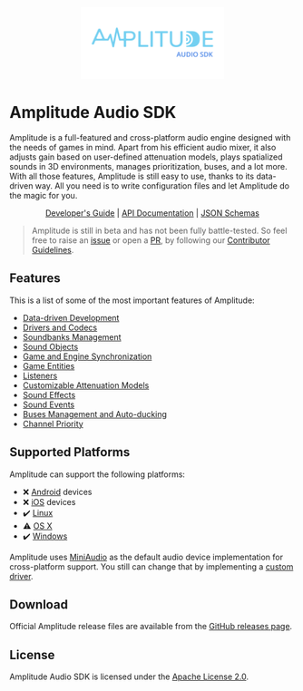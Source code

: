 <center>
<img src="./docs/static/images/logo.png" width="50%">
</center>

# Amplitude Audio SDK

Amplitude is a full-featured and cross-platform audio engine designed with the needs of games in mind. Apart from his efficient audio mixer, it also adjusts gain based on user-defined attenuation models, plays spatialized sounds in 3D environments, manages prioritization, buses, and a lot more. With all those features, Amplitude is still easy to use, thanks to its data-driven way. All you need is to write configuration files and let Amplitude do the magic for you.

<center>

[Developer's Guide](https://sparkystudios.github.io/AmplitudeAudioSDK/docs/guide/) | [API Documentation](https://sparkystudios.github.io/AmplitudeAudioSDK/docs/api/) | [JSON Schemas](https://sparkystudios.github.io/AmplitudeAudioSDK/docs/schema/)

</center>

> Amplitude is still in beta and has not been fully battle-tested. So feel free to raise an [issue](https://github.com/SparkyStudios/AmplitudeAudioSDK/issues/new/choose "Open a Github Issue") or open a [PR](https://github.com/SparkyStudios/AmplitudeAudioSDK/pulls), by following our [Contributor Guidelines](https://github.com/SparkyStudios/AmplitudeAudioSDK/blob/main/CODE_OF_CONDUCT.md).

## Features

This is a list of some of the most important features of Amplitude:
- [Data-driven Development](https://sparkystudios.github.io/AmplitudeAudioSDK/features#data-driven-development)
- [Drivers and Codecs](https://sparkystudios.github.io/AmplitudeAudioSDK/features#drivers-and-codecs)
- [Soundbanks Management](https://sparkystudios.github.io/AmplitudeAudioSDK/features#soundbanks-management)
- [Sound Objects](https://sparkystudios.github.io/AmplitudeAudioSDK/features#sound-objects)
- [Game and Engine Synchronization](https://sparkystudios.github.io/AmplitudeAudioSDK/features#game-and-engine-synchronization)
- [Game Entities](https://sparkystudios.github.io/AmplitudeAudioSDK/features#game-entities)
- [Listeners](https://sparkystudios.github.io/AmplitudeAudioSDK/features#listeners)
- [Customizable Attenuation Models](https://sparkystudios.github.io/AmplitudeAudioSDK/features#customizable-attenuation-models)
- [Sound Effects](https://sparkystudios.github.io/AmplitudeAudioSDK/features#sound-effects)
- [Sound Events](https://sparkystudios.github.io/AmplitudeAudioSDK/features#sound-events)
- [Buses Management and Auto-ducking](https://sparkystudios.github.io/AmplitudeAudioSDK/features#buses-management-and-auto-ducking)
- [Channel Priority](https://sparkystudios.github.io/AmplitudeAudioSDK/features#channel-priority)

## Supported Platforms

Amplitude can support the following platforms:
- ❌ [Android](https://www.android.com/) devices
- ❌ [iOS](https://www.apple.com/ios) devices
- ✔️ [Linux](https://www.kernel.org/)
- ⚠️ [OS X](https://www.apple.com/osx/)
- ✔️ [Windows](https://www.microsoft.com/windows/)

Amplitude uses [MiniAudio](http://miniaud.io/) as the default audio device implementation for cross-platform support. You still can change that by implementing a [custom driver](docs/advanced/custom-driver).

## Download

Official Amplitude release files are available from the [GitHub releases page](https://github.com/SparkyStudios/AmplitudeAudioSDK/releases).

## License

Amplitude Audio SDK is licensed under the [Apache License 2.0](https://github.com/SparkyStudios/AmplitudeAudioSDK/blob/main/LICENSE).
